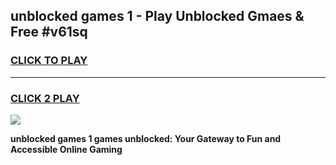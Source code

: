 
## unblocked games 1 - Play Unblocked Gmaes & Free #v61sq
<h3>
<a href="https://news.freeplayer.one?title=unblocked_games_1&ref=24F">CLICK TO PLAY</a></h3>
<hr>

<h3>
<a href="https://news.freeplayer.one?title=unblocked_games_1&ref=24F">CLICK 2 PLAY</a>
  
</h3>

<a href="https://news.freeplayer.one?title=unblocked_games_1&ref=24F/"><img src="https://clearcache.store/games.png"></a>


**unblocked games 1 games unblocked: Your Gateway to Fun and Accessible Online Gaming**
